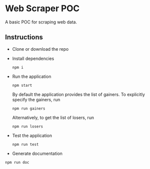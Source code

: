 # Web Scraper POC

A basic POC for scraping web data.

## Instructions

- Clone or download the repo
- Install dependencies
    ```
    npm i
    ```
- Run the application
    ```
    npm start
    ```
    By default the application provides the list of gainers. To explicitly specify the gainers, run
    ```
    npm run gainers
    ```
    Alternatively, to get the list of losers, run
    ```
    npm run losers
    ```

- Test the application
    ```
    npm run test
    ```

- Generate documentation
```
npm run doc
```